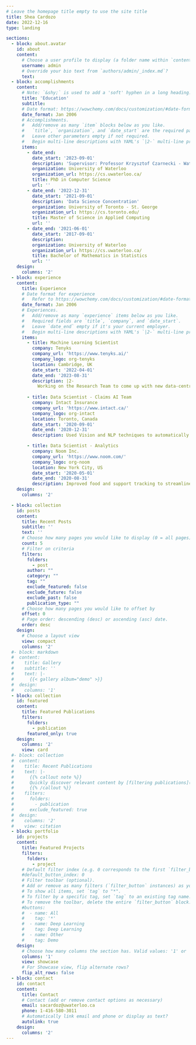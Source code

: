 ```yaml
---
# Leave the homepage title empty to use the site title
title: Shea Cardozo
date: 2022-12-16
type: landing

sections:
  - block: about.avatar
    id: about
    content:
      # Choose a user profile to display (a folder name within `content/authors/`)
      username: admin
      # Override your bio text from `authors/admin/_index.md`?
      text:
  - block: accomplishments
    content:
      # Note: `&shy;` is used to add a 'soft' hyphen in a long heading.
      title: 'Education'
      subtitle:
      # Date format: https://wowchemy.com/docs/customization/#date-format
      date_format: Jan 2006
      # Accomplishments.
      #   Add/remove as many `item` blocks below as you like.
      #   `title`, `organization`, and `date_start` are the required parameters.
      #   Leave other parameters empty if not required.
      #   Begin multi-line descriptions with YAML's `|2-` multi-line prefix.
      items:
        - date_end: 
          date_start: '2023-09-01'
          description: 'Supervisor: Professor Krzysztof Czarnecki - Waterloo Intelligent Systems Lab'
          organization: University of Waterloo
          organization_url: https://cs.uwaterloo.ca/
          title: PhD in Computer Science
          url: ''
        - date_end: '2022-12-31'
          date_start: '2021-09-01'
          description: 'Data Science Concentration'
          organization: University of Toronto - St. George
          organization_url: https://cs.toronto.edu/
          title: Master of Science in Applied Computing
          url: ''
        - date_end: '2021-06-01'
          date_start: '2017-09-01'
          description:
          organization: University of Waterloo
          organization_url: https://cs.uwaterloo.ca/
          title: Bachelor of Mathematics in Statistics
          url: ''
    design:
      columns: '2'
  - block: experience
    content:
      title: Experience
      # Date format for experience
      #   Refer to https://wowchemy.com/docs/customization/#date-format
      date_format: Jan 2006
      # Experiences.
      #   Add/remove as many `experience` items below as you like.
      #   Required fields are `title`, `company`, and `date_start`.
      #   Leave `date_end` empty if it's your current employer.
      #   Begin multi-line descriptions with YAML's `|2-` multi-line prefix.
      items:
        - title: Machine Learning Scientist
          company: Tenyks
          company_url: 'https://www.tenyks.ai/'
          company_logo: org-tenyks
          location: Cambridge, UK
          date_start: '2022-04-01'
          date_end: '2023-08-31'
          description: |2-
            Working on the Research Team to come up with new data-centric ways to explain and improve Computer Vision systems.
              
        - title: Data Scientist - Claims AI Team
          company: Intact Insurance
          company_url: 'https://www.intact.ca/'
          company_logo: org-intact
          location: Toronto, Canada
          date_start: '2020-09-01'
          date_end: '2020-12-31'
          description: Used Vision and NLP techniques to automatically classify insurance documents.

        - title: Data Scientist - Analytics
          company: Noom Inc.
          company_url: 'https://www.noom.com/'
          company_logo: org-noom
          location: New York City, US
          date_start: '2020-05-01'
          date_end: '2020-08-31'
          description: Improved food and support tracking to streamline internal processes.
    design:
      columns: '2'

  - block: collection
    id: posts
    content:
      title: Recent Posts
      subtitle: ''
      text: ''
      # Choose how many pages you would like to display (0 = all pages)
      count: 5
      # Filter on criteria
      filters:
        folders:
          - post
        author: ""
        category: ""
        tag: ""
        exclude_featured: false
        exclude_future: false
        exclude_past: false
        publication_type: ""
      # Choose how many pages you would like to offset by
      offset: 0
      # Page order: descending (desc) or ascending (asc) date.
      order: desc
    design:
      # Choose a layout view
      view: compact
      columns: '2'
  #- block: markdown
  #  content:
  #    title: Gallery
  #    subtitle: ''
  #    text: |-
  #      {{< gallery album="demo" >}}
  #  design:
  #    columns: '1'
  - block: collection
    id: featured
    content:
      title: Featured Publications
      filters:
        folders:
          - publication
        featured_only: true
    design:
      columns: '2'
      view: card
  #- block: collection
  #  content:
  #    title: Recent Publications
  #    text: |-
  #      {{% callout note %}}
  #      Quickly discover relevant content by [filtering publications](./publication/).
  #      {{% /callout %}}
  #    filters:
  #      folders:
  #        - publication
  #      exclude_featured: true
  #  design:
  #    columns: '2'
  #    view: citation
  - block: portfolio
    id: projects
    content:
      title: Featured Projects
      filters:
        folders:
          - project
      # Default filter index (e.g. 0 corresponds to the first `filter_button` instance below).
      #default_button_index: 0
      # Filter toolbar (optional).
      # Add or remove as many filters (`filter_button` instances) as you like.
      # To show all items, set `tag` to "*".
      # To filter by a specific tag, set `tag` to an existing tag name.
      # To remove the toolbar, delete the entire `filter_button` block.
      #buttons:
      #  - name: All
      #    tag: '*'
      #  - name: Deep Learning
      #    tag: Deep Learning
      #  - name: Other
      #    tag: Demo
    design:
      # Choose how many columns the section has. Valid values: '1' or '2'.
      columns: '1'
      view: showcase
      # For Showcase view, flip alternate rows?
      flip_alt_rows: false
  - block: contact
    id: contact
    content:
      title: Contact
      # Contact (add or remove contact options as necessary)
      email: sacardoz@uwaterloo.ca
      phone: 1-416-580-3011
      # Automatically link email and phone or display as text?
      autolink: true
    design:
      columns: '2'
---
```

